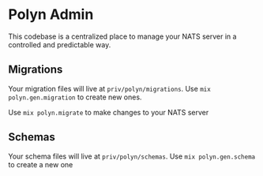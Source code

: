 # Polyn Admin

This codebase is a centralized place to manage your NATS server in a controlled and predictable way.

## Migrations

Your migration files will live at `priv/polyn/migrations`. Use `mix polyn.gen.migration` to create new ones.

Use `mix polyn.migrate` to make changes to your NATS server

## Schemas

Your schema files will live at `priv/polyn/schemas`. Use `mix polyn.gen.schema` to create a new one